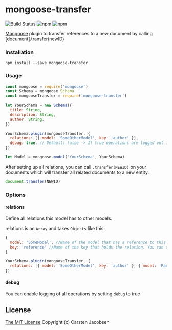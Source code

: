 # mongoose-transfer

[![Build Status](https://travis-ci.org/crsten/mongoose-transfer.svg?branch=master&style=flat-square)](https://travis-ci.org/crsten/mongoose-transfer)
[![npm](https://img.shields.io/npm/dt/mongoose-transfer.svg?style=flat-square)](https://www.npmjs.com/package/mongoose-transfer)
[![npm](https://img.shields.io/npm/v/mongoose-transfer.svg?style=flat-square)](https://www.npmjs.com/package/mongoose-transfer)

[Mongoose](http://mongoosejs.com/) plugin to transfer references to a new document by calling [document].transfer(newID)

### Installation

`npm install --save mongoose-transfer`

### Usage

```js
const mongoose = require('mongoose')
const Schema = mongoose.Schema
const mongooseTransfer = require('mongoose-transfer')

let YourSchema = new Schema({
  title: String,
  description: String,
  author: String,
})

YourSchema.plugin(mongooseTransfer, {
  relations: [{ model: 'SomeOtherModel', key: 'author' }],
  debug: true, // Default: false -> If true operations are logged out in your console
})

let Model = mongoose.model('YourSchema', YourSchema)
```

After setting up all relations, you can call `.transfer(NEWID)` on your documents which will transfer all related documents to a new entity.

```js
document.transfer(NEWID)
```

### Options

#### relations

Define all relations this model has to other models.

relations is an `Array` and takes `Objects` like this:

```js
{
  model: 'SomeModel', //Name of the model that has a reference to this model
  key: 'reference' //Name of the key that holds the relation. You can send an array aswell
}
```

```js
YourSchema.plugin(mongooseTransfer, {
  relations: [{ model: 'SomeOtherModel', key: 'author' }, { model: 'RandomModel', key: 'user' }],
})
```

#### debug

You can enable logging of all operations by setting `debug` to true

## License

[The MIT License](http://opensource.org/licenses/MIT)
Copyright (c) Carsten Jacobsen
